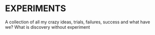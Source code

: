 # EXPERIMENTS
A collection of all my crazy ideas, trials, failures, success and what have we? What is discovery without experiment

